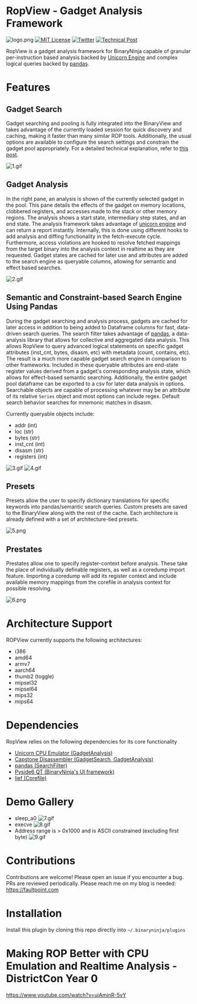 # RopView - Gadget Analysis Framework
![logo.png](images/logo.png)
[![MIT License](https://img.shields.io/badge/license-MIT-blue.svg?style=flat)](http://choosealicense.com/licenses/mit/)  [![Twitter](https://img.shields.io/twitter/follow/elbee_ez)](https://x.com/elbee_ez) [![Technical Post](https://img.shields.io/badge/Blog%20post-details-blue)](https://faultpoint.com/post/2024-06-02-binja-plugin-ropview/)

RopView is a gadget analysis framework for BinaryNinja capable of granular per-instruction based analysis backed by [Unicorn Engine](https://www.unicorn-engine.org/) and complex logical queries backed by [pandas](https://pandas.pydata.org/).

# Features
## Gadget Search
Gadget searching and pooling is fully integrated into the BinaryView and takes advantage of the currently loaded session for quick discovery and caching, making it faster than many similar ROP tools. Additionally, the usual options are available to configure the search settings and constrain the gadget pool appropriately. For a detailed technical explanation, refer to [this post](https://faultpoint.com/post/2024-06-02-binja-plugin-ropview/).

![1.gif](images/1.gif)

## Gadget Analysis
In the right pane, an analysis is shown of the currently selected gadget in the pool. This pane details the effects of the gadget on memory locations, clobbered registers, and accesses made to the stack or other memory regions. The analysis shows a start state, intermediary step states, and an end state. The analysis framework takes advantage of [unicorn engine](https://www.unicorn-engine.org/) and can return a report instantly. Internally, this is done using different hooks to add analysis and diffing functionality in the fetch-execute cycle. Furthermore, access violations are hooked to resolve fetched mappings from the target binary into the analysis context in realtime as they are requested. Gadget states are cached for later use and attributes are added to the search engine as queryable columns, allowing for semantic and effect based searches.

![2.gif](images/2.gif)

## Semantic and Constraint-based Search Engine Using Pandas
During the gadget searching and analysis process, gadgets are cached for later access in addition to being added to Dataframe columns for fast, data-driven search queries. The search filter takes advantage of [pandas](https://pandas.pydata.org/), a data-analysis library that allows for collective and aggregated data analysis. This allows RopView to query advanced logical statements on specific gadget attributes (inst_cnt, bytes, disasm, etc) with metadata (count, contains, etc). The result is a much more capable gadget search engine in comparison to other frameworks. Included in these queryable attributes are end-state register values derived from a gadget's corresponding analysis state, which allows for effect-based semantic searching. Additionally, the entire gadget pool dataframe can be exported to a csv for later data analysis in options. Searchable objects are capable of processing whatever may be an attribute of its relative `Series` object and most options can include regex. Default search behavior searches for mnemonic matches in disasm.

Currently queryable objects include:
- addr (int)
- loc (str)
- bytes (str)
- inst_cnt (int)
- disasm (str)
- registers (int)

![3.gif](images/3.gif)
![4.gif](images/4.gif)

## Presets
Presets allow the user to specify dictionary translations for specific keywords into pandas/semantic search queries. Custom presets are saved to the BinaryView along with the rest of the cache. Each architecture is already defined with a set of architecture-tied presets.

![5.png](images/5.png)

## Prestates
Prestates allow one to specify register-context before analysis. These take the place of individually definable registers, as well as a coredump import feature. Importing a coredump will add its register context and include available memory mappings from the corefile in analysis context for possible resolving.

![6.png](images/6.png)

# Architecture Support
ROPView currently supports the following architectures:
- i386
- amd64
- armv7
- aarch64
- thumb2 (toggle)
- mipsel32
- mipsel64
- mips32
- mips64

# Dependencies
RopView relies on the following dependencies for its core functionality
- [Unicorn CPU Emulator (GadgetAnalysis)](https://www.unicorn-engine.org/)
- [Capstone Disassembler (GadgetSearch, GadgetAnalysis)](http://www.capstone-engine.org/)
- [pandas (SearchFilter)](https://pandas.pydata.org/)
- [Pyside6 QT (BinaryNinja's UI framework)](https://www.qt.io/qt-for-python)
- [lief (Corefile)](https://lief.re/)

# Demo Gallery

- sleep_a0
![7.gif](images/7.gif)
- execve
![8.gif](images/8.gif)
- Address range is > 0x1000 and is ASCII constrained (excluding first byte)
![9.gif](images/9.gif)

# Contributions
Contributions are welcome! Please open an issue if you encounter a bug. PRs are reviewed periodically. Please reach me on my blog is needed: https://faultpoint.com

# Installation
Install this plugin by cloning this repo directly into `~/.binaryninja/plugins`

# Making ROP Better with CPU Emulation and Realtime Analysis - DistrictCon Year 0
https://www.youtube.com/watch?v=ujAmjnR-5vY
